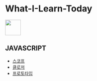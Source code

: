 # What-I-Learn-Today


<image src="https://miro.medium.com/v2/resize:fit:720/format:webp/1*f5NxsWhcLjKe4GYjw74adg.png"  width="50"/>

## JAVASCRIPT

- [스코프](javascript/scope.md)
- [클로저](javascript/closure.md)
- [프로토타입](javascript/prototype.md)